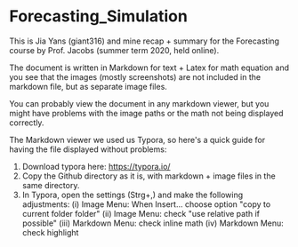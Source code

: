 # Forecasting_Simulation

This is Jia Yans (giant316) and mine recap + summary for the Forecasting course by Prof. Jacobs (summer term 2020, held online).

The document is written in Markdown for text + Latex for math equation and you see that the images (mostly screenshots) are not included in the markdown file, but as separate image files.

You can probably view the document in any markdown viewer, but you might have problems with the image paths  or the math not being displayed correctly.

The Markdown viewer we used us Typora, so here's a quick guide for having the file displayed without problems:

1. Download typora here: https://typora.io/
2. Copy the Github directory as it is, with markdown + image files in the same directory.
3. In Typora, open the settings (Strg+,) and make the following adjustments:
  (i) Image Menu: When Insert... choose option "copy to current folder folder"
  (ii) Image Menu: check "use relative path if possible"
  (iii) Markdown Menu: check inline math
  (iv) Markdown Menu: check highlight
